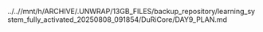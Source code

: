 ../..//mnt/h/ARCHIVE/.UNWRAP/13GB_FILES/backup_repository/learning_system_fully_activated_20250808_091854/DuRiCore/DAY9_PLAN.md